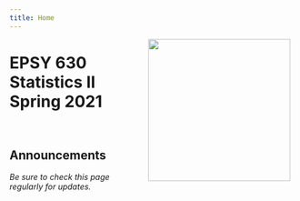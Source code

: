 ```yaml
---
title: Home
---
```


<img src='images/course_logo.png' align="right" style="height:250px; padding-left:10px; padding-right:10px;" />

# EPSY 630 Statistics II<br/>Spring 2021

<br/>

## Announcements

*Be sure to check this page regularly for updates.*


